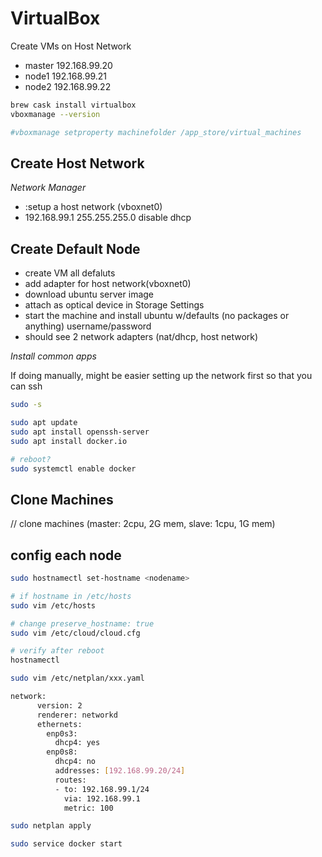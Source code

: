 # VirtualBox

Create VMs on Host Network
- master 192.168.99.20
- node1 192.168.99.21
- node2 192.168.99.22

```bash
brew cask install virtualbox
vboxmanage --version

#vboxmanage setproperty machinefolder /app_store/virtual_machines
```

## Create Host Network

*Network Manager*
- :setup a host network (vboxnet0)
- 192.168.99.1 255.255.255.0 disable dhcp

## Create Default Node

- create VM all defaluts
- add adapter for host network(vboxnet0)
- download ubuntu server image 
- attach as optical device in Storage Settings
- start the machine and install ubuntu w/defaults (no packages or anything) username/password
- should see 2 network adapters (nat/dhcp, host network)

*Install common apps*

If doing manually, might be easier setting up the network first so that you can ssh 

```bash
sudo -s
```

```bash
sudo apt update
sudo apt install openssh-server
sudo apt install docker.io

# reboot?
sudo systemctl enable docker

```

## Clone Machines
// clone machines (master: 2cpu, 2G mem, slave: 1cpu, 1G mem)

## config each node

```bash
sudo hostnamectl set-hostname <nodename>

# if hostname in /etc/hosts
sudo vim /etc/hosts

# change preserve_hostname: true
sudo vim /etc/cloud/cloud.cfg

# verify after reboot
hostnamectl
```

```bash
sudo vim /etc/netplan/xxx.yaml
```

```bash
network:
      version: 2
      renderer: networkd
      ethernets:
        enp0s3:
          dhcp4: yes
        enp0s8:
          dhcp4: no
          addresses: [192.168.99.20/24]
          routes:
          - to: 192.168.99.1/24
            via: 192.168.99.1
            metric: 100
```

```bash
sudo netplan apply
```


```bash
sudo service docker start
```



